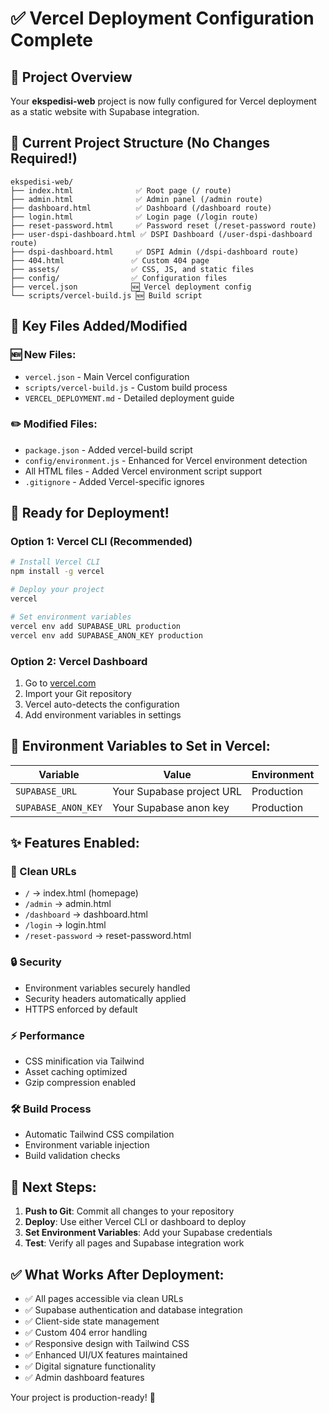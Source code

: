 # ✅ Vercel Deployment Configuration Complete

## 🎯 Project Overview
Your **ekspedisi-web** project is now fully configured for Vercel deployment as a static website with Supabase integration.

## 📁 Current Project Structure (No Changes Required!)
```
ekspedisi-web/
├── index.html              ✅ Root page (/ route)
├── admin.html              ✅ Admin panel (/admin route)
├── dashboard.html          ✅ Dashboard (/dashboard route)
├── login.html              ✅ Login page (/login route)
├── reset-password.html     ✅ Password reset (/reset-password route)
├── user-dspi-dashboard.html ✅ DSPI Dashboard (/user-dspi-dashboard route)
├── dspi-dashboard.html     ✅ DSPI Admin (/dspi-dashboard route)
├── 404.html               ✅ Custom 404 page
├── assets/                ✅ CSS, JS, and static files
├── config/                ✅ Configuration files
├── vercel.json            🆕 Vercel deployment config
└── scripts/vercel-build.js 🆕 Build script
```

## 🔧 Key Files Added/Modified

### 🆕 New Files:
- `vercel.json` - Main Vercel configuration
- `scripts/vercel-build.js` - Custom build process
- `VERCEL_DEPLOYMENT.md` - Detailed deployment guide

### ✏️ Modified Files:
- `package.json` - Added vercel-build script
- `config/environment.js` - Enhanced for Vercel environment detection
- All HTML files - Added Vercel environment script support
- `.gitignore` - Added Vercel-specific ignores

## 🚀 Ready for Deployment!

### Option 1: Vercel CLI (Recommended)
```bash
# Install Vercel CLI
npm install -g vercel

# Deploy your project
vercel

# Set environment variables
vercel env add SUPABASE_URL production
vercel env add SUPABASE_ANON_KEY production
```

### Option 2: Vercel Dashboard
1. Go to [vercel.com](https://vercel.com)
2. Import your Git repository
3. Vercel auto-detects the configuration
4. Add environment variables in settings

## 🔐 Environment Variables to Set in Vercel:

| Variable | Value | Environment |
|----------|-------|-------------|
| `SUPABASE_URL` | Your Supabase project URL | Production |
| `SUPABASE_ANON_KEY` | Your Supabase anon key | Production |

## ✨ Features Enabled:

### 🎨 Clean URLs
- `/` → index.html (homepage)
- `/admin` → admin.html
- `/dashboard` → dashboard.html
- `/login` → login.html
- `/reset-password` → reset-password.html

### 🔒 Security
- Environment variables securely handled
- Security headers automatically applied
- HTTPS enforced by default

### ⚡ Performance
- CSS minification via Tailwind
- Asset caching optimized
- Gzip compression enabled

### 🛠️ Build Process
- Automatic Tailwind CSS compilation
- Environment variable injection
- Build validation checks

## 🎯 Next Steps:

1. **Push to Git**: Commit all changes to your repository
2. **Deploy**: Use either Vercel CLI or dashboard to deploy
3. **Set Environment Variables**: Add your Supabase credentials
4. **Test**: Verify all pages and Supabase integration work

## ✅ What Works After Deployment:
- ✅ All pages accessible via clean URLs
- ✅ Supabase authentication and database integration
- ✅ Client-side state management
- ✅ Custom 404 error handling
- ✅ Responsive design with Tailwind CSS
- ✅ Enhanced UI/UX features maintained
- ✅ Digital signature functionality
- ✅ Admin dashboard features

Your project is production-ready! 🎉